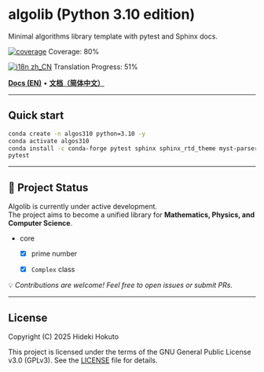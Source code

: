 # algolib (Python 3.10 edition)

Minimal algorithms library template with pytest and Sphinx docs.

<!-- coverage:start -->
[![coverage](https://img.shields.io/badge/coverage-80%25-brightgreen)](https://HidekiHokuto.github.io/algolib/coverage/)
Coverage: 80%
<!-- coverage:end -->
<!-- i18n-progress:start -->
[![i18n zh_CN](https://img.shields.io/badge/i18n%20zh--CN-51%25-blue)](https://HidekiHokuto.github.io/algolib/zh/)
Translation Progress: 51%
<!-- i18n-progress:end -->

[**Docs (EN)**](https://HidekiHokuto.github.io/algolib/en/) • [**文档（简体中文）**](https://HidekiHokuto.github.io/algolib/zh/)



---

## Quick start
```bash
conda create -n algos310 python=3.10 -y
conda activate algos310
conda install -c conda-forge pytest sphinx sphinx_rtd_theme myst-parser -y
pytest
```

---

## 🚧 Project Status

Algolib is currently under active development.  
The project aims to become a unified library for **Mathematics, Physics, and Computer Science**.

- core
  - [x] prime number
  - [x] `Complex` class


💡 *Contributions are welcome! Feel free to open issues or submit PRs.*

---

## License

Copyright (C) 2025 Hideki Hokuto

This project is licensed under the terms of the GNU General Public License v3.0 (GPLv3).
See the [LICENSE](./LICENSE) file for details.